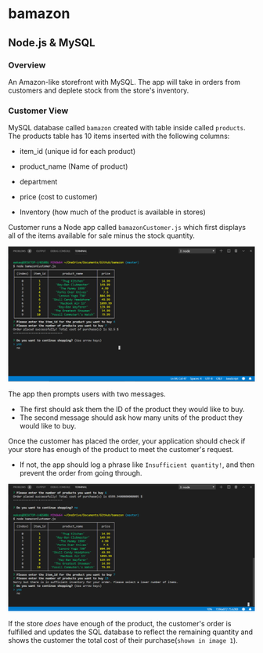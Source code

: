 # bamazon

## Node.js & MySQL

### Overview

An Amazon-like storefront with MySQL. The app will take in orders from customers and deplete stock from the store's inventory.

###  Customer View

MySQL database called `bamazon` created with table inside called `products`. The products table has 10 items inserted with the following columns:

* item_id (unique id for each product)

* product_name (Name of product)

* department

* price (cost to customer)

* Inventory (how much of the product is available in stores)

Customer runs a Node app called `bamazonCustomer.js` which first displays all of the items available for sale minus the stock quantity. 

<img src = "./images/bamazonCustomer1.png" width = 700>

The app then prompts users with two messages.

* The first should ask them the ID of the product they would like to buy.
* The second message should ask how many units of the product they would like to buy.

Once the customer has placed the order, your application should check if your store has enough of the product to meet the customer's request.

* If not, the app should log a phrase like `Insufficient quantity!`, and then prevent the order from going through.

<img src = "./images/bamzonCustomer2.png" width= 700>

If the store _does_ have enough of the product, the customer's order is fulfilled and updates the SQL database to reflect the remaining quantity and shows the customer the total cost of their purchase(`shown in image 1`).
